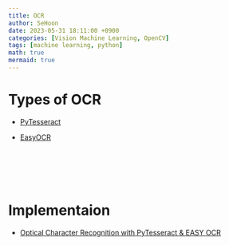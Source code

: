 ```yaml
---
title: OCR
author: SeHoon
date: 2023-05-31 18:11:00 +0900
categories: [Vision Machine Learning, OpenCV]
tags: [machine learning, python]
math: true
mermaid: true
---
```


# Types of OCR

+ [PyTesseract](https://csh970605.github.io/posts/PyTesseract/)

+ [EasyOCR](https://csh970605.github.io/posts/EasyOCR/)


<br><br><br><br>

# Implementaion

+ [Optical Character Recognition with PyTesseract & EASY OCR](https://github.com/csh970605/Modern_Computer_Vision/blob/main/OpenCV/31.%20OCR%20with%20PyTesseract%20and%20EasyOCR.ipynb)